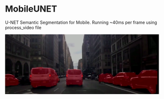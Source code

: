 # MobileUNET
U-NET Semantic Segmentation for Mobile. Running ~40ms per frame using process_video file

<img src="MobileUNET_example.png" width="750">
